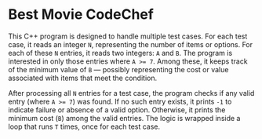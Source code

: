 ﻿# Best Movie CodeChef


This C++ program is designed to handle multiple test cases. For each test case, it reads an integer `N`, representing the number of items or options. For each of these `N` entries, it reads two integers: `A` and `B`. The program is interested in only those entries where `A >= 7`. Among these, it keeps track of the minimum value of `B` — possibly representing the cost or value associated with items that meet the condition.

After processing all `N` entries for a test case, the program checks if any valid entry (where `A >= 7`) was found. If no such entry exists, it prints `-1` to indicate failure or absence of a valid option. Otherwise, it prints the minimum cost (`B`) among the valid entries. The logic is wrapped inside a loop that runs `T` times, once for each test case.
